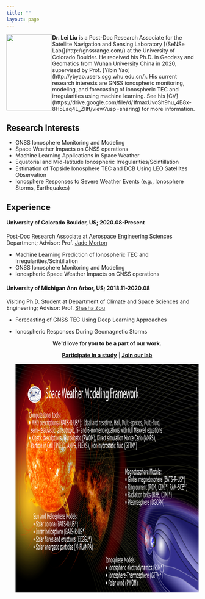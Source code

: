 ```yaml
---
title: ""
layout: page
---
```


<p align="left"><img src= "images/leiliu.JPG" width="120" height="200" align="left" class="img-responsive"  style="float: left" /></p>
<strong>Dr. Lei Liu</strong> is a Post-Doc Research Associate for the Satellite Navigation and Sensing Laboratory [(SeNSe Lab)](http://gnssrange.com/) at the University of Colorado Boulder. He received his Ph.D. in Geodesy and Geomatics from Wuhan University China in 2020, supervised by Prof. [Yibin Yao](http://ybyao.users.sgg.whu.edu.cn/). His current research interests are GNSS ionospheric monitoring, modeling, and forecasting of ionospheric TEC and irregularities using machine learning. See his [CV](https://drive.google.com/file/d/1fmaxUvoSh9hu_4B8x-8H5Laq4L_ZIlft/view?usp=sharing) for more information.

##

## Research Interests
- GNSS Ionosphere Monitoring and Modeling
- Space Weather Impacts on GNSS operations
- Machine Learning Applications in Space Weather
- Equatorial and Mid-latitude Ionospheric Irregularities/Scintillation
- Estimation of Topside Ionosphere TEC and DCB Using LEO Satellites Observation
- Ionosphere Responses to Severe Weather Events (e.g., Ionosphere Storms, Earthquakes)

## Experience
#### University of Colorado Boulder, US;  2020.08-Present
Post-Doc Research Associate at Aerospace Engineering Sciences Department;  Advisor: Prof. [Jade Morton](https://www.colorado.edu/aerospace/jade-morton)
- Machine Learning Prediction of Ionospheric TEC and Irregularities/Scintillation
- GNSS Ionosphere Monitoring and Modeling
- Ionospheric Space Weather Impacts on GNSS operations

#### University of Michigan Ann Arbor, US; 2018.11-2020.08
Visiting Ph.D. Student at Department of Climate and Space Sciences and Engineering;  Advisor: Prof. [Shasha Zou](https://zou.engin.umich.edu/)
- Forecasting of GNSS TEC Using Deep Learning Approaches
- Ionospheric Responses During Geomagnetic Storms

  <p align="center"><strong>We'd love for you to be a part of our work.</strong></p>
  <p align="center"><strong><a href="participate">Participate in a study</a></strong>  
      |  <strong><a href="people#join-our-team">Join our lab</a></strong></p>

  <p align="center">
      <img src= "images/space-weather.png" width="1200" height="600" align="middle"/>
  </p>
